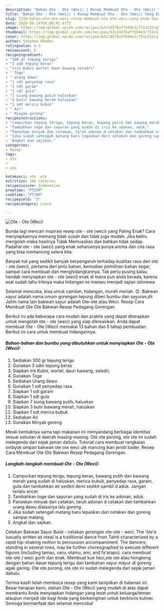 ```yaml
---
description: "Bahan Ote - Ote (Weci) | Resep Membuat Ote - Ote (Weci) Yang Enak Dan Lezat"
title: "Bahan Ote - Ote (Weci) | Resep Membuat Ote - Ote (Weci) Yang Enak Dan Lezat"
slug: 1218-bahan-ote-ote-weci-resep-membuat-ote-ote-weci-yang-enak-dan-lezat
date: 2020-08-14T08:00:01.677Z
image: https://img-global.cpcdn.com/recipes/b3c24576affb94e3/751x532cq70/ote-ote-weci-foto-resep-utama.jpg
thumbnail: https://img-global.cpcdn.com/recipes/b3c24576affb94e3/751x532cq70/ote-ote-weci-foto-resep-utama.jpg
cover: https://img-global.cpcdn.com/recipes/b3c24576affb94e3/751x532cq70/ote-ote-weci-foto-resep-utama.jpg
author: Stephen Rhodes
ratingvalue: 4.3
reviewcount: 5
recipeingredient:
- "300 gr tepung terigu"
- "3 sdm tepung beras"
- "iris Kubis wortel daun bawang seledri"
- " Toge"
- " Urang dawu"
- "1 sdt penyedap rasa"
- "1 sdt garam"
- "1 sdt gula"
- "7 siung bawang putih haluskan"
- "3 butir bawang merah haluskan"
- "1 sdt merica bubuk"
- " Air"
- " Minyak goreng"
recipeinstructions:
- "Campurkan tepung terigu, tepung beras, bawang putih dan bawang merah yang sudah di haluskan, merica bubuk, penyedap rasa, garam, gula dan tambahkan air sedikit demi sedikit sambil d aduk. Jangan terlalu encer."
- "Tambahkan toge dan sayuran yang sudah di iris ke adonan, aduk."
- "Panaskan minyak dan cetakan, taruh adonan d cetakan dan tambahkan urang dawu diatasnya lalu goreng."
- "Jika sudah setengah matang baru lepaskan dari cetakan dan goreng sampai matang."
- "Angkat dan sajikan."
categories:
- Resep
tags:
- ote
- 
- ote

katakunci: ote  ote 
nutrition: 186 calories
recipecuisine: Indonesian
preptime: "PT25M"
cooktime: "PT38M"
recipeyield: "3"
recipecategory: Lunch

---
```



![Ote - Ote (Weci)](https://img-global.cpcdn.com/recipes/b3c24576affb94e3/751x532cq70/ote-ote-weci-foto-resep-utama.jpg)

Bunda lagi mencari inspirasi resep ote - ote (weci) yang Paling Enak? Cara menyiapkannya memang tidak susah dan tidak juga mudah. Jika keliru mengolah maka hasilnya Tidak Memuaskan dan bahkan tidak sedap. Padahal ote - ote (weci) yang enak seharusnya punya aroma dan cita rasa yang bisa memancing selera kita.

Banyak hal yang sedikit banyak berpengaruh terhadap kualitas rasa dari ote - ote (weci), pertama dari jenis bahan, kemudian pemilihan bahan segar, sampai cara membuat dan menghidangkannya. Tak perlu pusing kalau hendak menyiapkan ote - ote (weci) enak di mana pun anda berada, karena asal sudah tahu triknya maka hidangan ini mampu menjadi sajian istimewa.

Selamat mencoba, bisa untuk camilan, hidangan, murah meriah. 😊. Bakwan sayur adalah nama umum gorengan tepung diberi bumbu dan sayuran,dii Jatim nama lain bakwan sayur adalah Ote-ote atau Weci. Resep Cara Membuat Ote Ote Bakwan Resep Pedagang Gorengan.


Berikut ini ada beberapa cara mudah dan praktis yang dapat diterapkan untuk mengolah ote - ote (weci) yang siap dikreasikan. Anda dapat membuat Ote - Ote (Weci) memakai 13 bahan dan 5 tahap pembuatan. Berikut ini cara untuk membuat hidangannya.

<!--inarticleads1-->

##### Bahan-bahan dan bumbu yang dibutuhkan untuk menyiapkan Ote - Ote (Weci):

1. Sediakan 300 gr tepung terigu
1. Gunakan 3 sdm tepung beras
1. Siapkan iris Kubis, wortel, daun bawang, seledri,
1. Gunakan  Toge
1. Sediakan  Urang dawu
1. Gunakan 1 sdt penyedap rasa
1. Siapkan 1 sdt garam
1. Siapkan 1 sdt gula
1. Siapkan 7 siung bawang putih, haluskan
1. Siapkan 3 butir bawang merah, haluskan
1. Siapkan 1 sdt merica bubuk
1. Sediakan  Air
1. Gunakan  Minyak goreng


Meski bentuknya sama tapi makanan ini menyandang berbagai identitas sesuai sebutan di daerah masing-masing. Ote ote porong, ote ote ini sudah melegenda dari sejak jaman dahulu. Tutorial cara membuat rangkaian ombyok umpan bakwan ote ote weci utk mancing ikan jendil bader. Resep Cara Membuat Ote Ote Bakwan Resep Pedagang Gorengan. 

<!--inarticleads2-->

##### Langkah-langkah membuat Ote - Ote (Weci):

1. Campurkan tepung terigu, tepung beras, bawang putih dan bawang merah yang sudah di haluskan, merica bubuk, penyedap rasa, garam, gula dan tambahkan air sedikit demi sedikit sambil d aduk. Jangan terlalu encer.
1. Tambahkan toge dan sayuran yang sudah di iris ke adonan, aduk.
1. Panaskan minyak dan cetakan, taruh adonan d cetakan dan tambahkan urang dawu diatasnya lalu goreng.
1. Jika sudah setengah matang baru lepaskan dari cetakan dan goreng sampai matang.
1. Angkat dan sajikan.


Cetakan Bakwan Sayur Bulat - cetakan gorengan ote-ote - weci. The ʻōteʻa (usually written as otea) is a traditional dance from Tahiti characterized by a rapid hip-shaking motion to percussion accompaniment. The dancers, standing in several rows, may be further choreographed to execute different figures (including tamau, varu, otamu, ami, and fa&#39;arapu). cara membuat ote-ote / weci gurih dan enak. Membuat kue heci,ote ote atau hongkong dengan bahan dasar tepung terigu dan tambahan sayur mayur di goreng agak garing. Ote ote porong, ote ote ini sudah melegenda dari sejak jaman dahulu. 

Terima kasih telah membaca resep yang kami tampilkan di halaman ini. Besar harapan kami, olahan Ote - Ote (Weci) yang mudah di atas dapat membantu Anda menyiapkan hidangan yang lezat untuk keluarga/teman ataupun menjadi ide bagi Anda yang berkeinginan untuk berbisnis kuliner. Semoga bermanfaat dan selamat mencoba!
